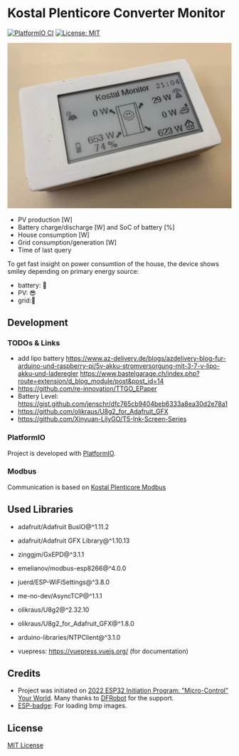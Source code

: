 # Kostal Plenticore Converter Monitor

[![PlatformIO CI](https://github.com/stritti/kostal-pv-monitor/workflows/PlatformIO%20CI/badge.svg)](https://github.com/stritti/kostal-pv-monitor/workflows/PlatformIO%20CI+CI%22)
[![License: MIT](https://img.shields.io/badge/License-MIT-yellow.svg)](https://opensource.org/licenses/MIT)

[![Kostal PV Monitor Gadget](docs/public/../.vuepress/public/img/kostal-pv-monitor.jpg)](https://stritti.github.io/kostal-pv-monitor/)

* PV production [W]
* Battery charge/discharge [W] and SoC of battery [%]
* House consumption [W]
* Grid consumption/generation [W]
* Time of last query

To get fast insight on power consumtion of the house, the device shows smiley depending on primary energy source:

* battery: 🙂
* PV: 😎
* grid:🙁

## Development

### TODOs & Links

* add lipo battery <https://www.az-delivery.de/blogs/azdelivery-blog-fur-arduino-und-raspberry-pi/5v-akku-stromversorgung-mit-3-7-v-lipo-akku-und-laderegler>
<https://www.bastelgarage.ch/index.php?route=extension/d_blog_module/post&post_id=14>
* <https://github.com/re-innovation/TTGO_EPaper>
* Battery Level: <https://gist.github.com/jenschr/dfc765cb9404beb6333a8ea30d2e78a1>
* <https://github.com/olikraus/U8g2_for_Adafruit_GFX>
* <https://github.com/Xinyuan-LilyGO/T5-Ink-Screen-Series>

### PlatformIO

Project is developed with [PlatformIO](https://platformio.org/).

### Modbus

Communication is based on [Kostal Plenticore Modbus](docs\BA_KOSTAL-Interface-description-MODBUS-TCP_SunSpec_Hybrid.pdf)

## Used Libraries

* adafruit/Adafruit BusIO@^1.11.2
* adafruit/Adafruit GFX Library@^1.10.13
* zinggjm/GxEPD@^3.1.1
* emelianov/modbus-esp8266@^4.0.0
* juerd/ESP-WiFiSettings@^3.8.0
* me-no-dev/AsyncTCP@^1.1.1
* olikraus/U8g2@^2.32.10
* olikraus/U8g2_for_Adafruit_GFX@^1.8.0
* arduino-libraries/NTPClient@^3.1.0

* vuepress: <https://vuepress.vuejs.org/> (for documentation)

## Credits

* Project was initiated on [2022 ESP32 Initiation Program: "Micro-Control" Your World](https://community.dfrobot.com/makelog-312165.html). Many thanks to [DFRobot](https://www.dfrobot.com/index.html) for the support.
* [ESP-badge](https://github.com/lewisxhe/Esp-badge): For loading bmp images.

## License

[MIT License](LICENSE)

